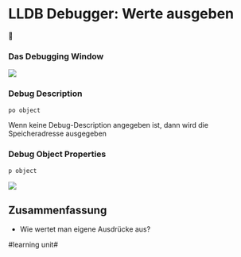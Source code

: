 # LLDB Debugger: Werte ausgeben
🔎

### Das Debugging Window
![][image-1]


### Debug Description
```swift
po object
```

Wenn keine Debug-Description angegeben ist, dann wird die Speicheradresse ausgegeben

### Debug Object Properties

```swift
p object
```
![][image-2]



## Zusammenfassung
- Wie wertet man eigene Ausdrücke aus?

[image-1]:	assets/Bildschirm%C2%ADfoto%202023-04-05%20um%2007.26.27.png
[image-2]:	assets/Bildschirm%C2%ADfoto%202023-04-05%20um%2020.42.10.png

#learning unit#